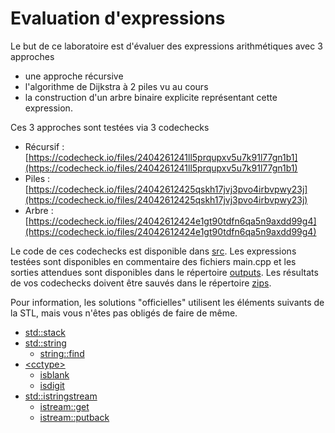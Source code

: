 # Evaluation d'expressions

Le but de ce laboratoire est d'évaluer des expressions arithmétiques avec 3 approches  

* une approche récursive
* l'algorithme de Dijkstra à 2 piles vu au cours
* la construction d'un arbre binaire explicite représentant cette expression. 

Ces 3 approches sont testées via 3 codechecks 

* Récursif : [https://codecheck.io/files/2404261241ll5prqupxv5u7k91l77gn1b1](https://codecheck.io/files/2404261241ll5prqupxv5u7k91l77gn1b1)
* Piles : [https://codecheck.io/files/24042612425qskh17jvj3pvo4irbvpwy23j](https://codecheck.io/files/24042612425qskh17jvj3pvo4irbvpwy23j)
* Arbre : [https://codecheck.io/files/24042612424e1gt90tdfn6qa5n9axdd99g4](https://codecheck.io/files/24042612424e1gt90tdfn6qa5n9axdd99g4)

Le code de ces codechecks est disponible dans [src](./src). Les expressions testées sont disponibles 
en commentaire des fichiers main.cpp et les sorties attendues sont disponibles 
dans le répertoire [outputs](./outputs). Les résultats de vos codechecks doivent être sauvés dans le répertoire [zips](./zips).

Pour information, les solutions "officielles" utilisent les éléments suivants de la STL, mais vous n'êtes pas obligés de 
faire de même. 

* [std::stack](http://www.cplusplus.com/reference/stack/stack/)
* [std::string](http://www.cplusplus.com/reference/string/)
    * [string::find](http://www.cplusplus.com/reference/string/string/find/)
* [&lt;cctype&gt;](http://www.cplusplus.com/reference/cctype/)
    * [isblank](http://www.cplusplus.com/reference/cctype/isblank/)
    * [isdigit](http://www.cplusplus.com/reference/cctype/isdigit/)
* [std::istringstream](http://www.cplusplus.com/reference/sstream/istringstream/)
    * [istream::get](http://www.cplusplus.com/reference/istream/istream/get/)
    * [istream::putback](http://www.cplusplus.com/reference/istream/istream/putback/)
